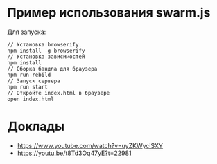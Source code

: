 # Пример использования swarm.js 

Для запуска:

    // Установка browserify
    npm install -g browserify
    // Установка зависимостей
    npm install
    // Сборка бандла для браузера
    npm run rebild
    // Запуск сервера
    npm run start
    // Откройте index.html в браузере
    open index.html

# Доклады

* https://www.youtube.com/watch?v=uyZKWyciSXY
* https://youtu.be/t8Td3Oq47yE?t=22981
